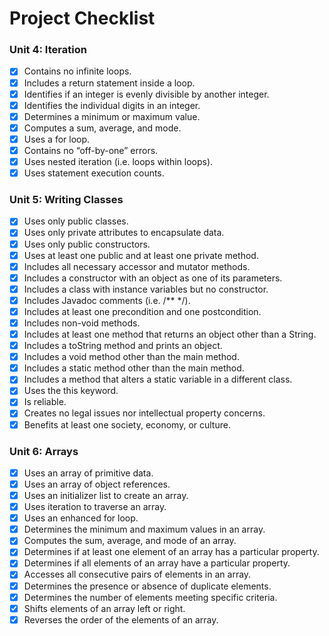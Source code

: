 # Project Checklist
### Unit 4: Iteration
- [x] Contains no infinite loops.
- [x] Includes a return statement inside a loop.
- [x] Identifies if an integer is evenly divisible by another integer.
- [x] Identifies the individual digits in an integer.
- [x] Determines a minimum or maximum value.
- [x] Computes a sum, average, and mode.
- [x] Uses a for loop.
- [x] Contains no “off-by-one” errors.
- [x] Uses nested iteration (i.e. loops within loops).
- [x] Uses statement execution counts.
### Unit 5: Writing Classes
- [x] Uses only public classes.
- [x] Uses only private attributes to encapsulate data.
- [x] Uses only public constructors.
- [x] Uses at least one public and at least one private method.
- [x] Includes all necessary accessor and mutator methods.
- [x] Includes a constructor with an object as one of its parameters.
- [x] Includes a class with instance variables but no constructor.
- [x] Includes Javadoc comments (i.e. /** */).
- [x] Includes at least one precondition and one postcondition.
- [x] Includes non-void methods.
- [x] Includes at least one method that returns an object other than a String.
- [x] Includes a toString method and prints an object.
- [x] Includes a void method other than the main method.
- [x] Includes a static method other than the main method.
- [x] Includes a method that alters a static variable in a different class.
- [x] Uses the this keyword.
- [x] Is reliable.
- [x] Creates no legal issues nor intellectual property concerns.
- [x] Benefits at least one society, economy, or culture.
### Unit 6: Arrays
- [x] Uses an array of primitive data.
- [x] Uses an array of object references.
- [x] Uses an initializer list to create an array.
- [x] Uses iteration to traverse an array.
- [x] Uses an enhanced for loop.
- [x] Determines the minimum and maximum values in an array.
- [x] Computes the sum, average, and mode of an array.
- [x] Determines if at least one element of an array has a particular property.
- [x] Determines if all elements of an array have a particular property.
- [x] Accesses all consecutive pairs of elements in an array.
- [x] Determines the presence or absence of duplicate elements.
- [x] Determines the number of elements meeting specific criteria.
- [x] Shifts elements of an array left or right.
- [x] Reverses the order of the elements of an array.
